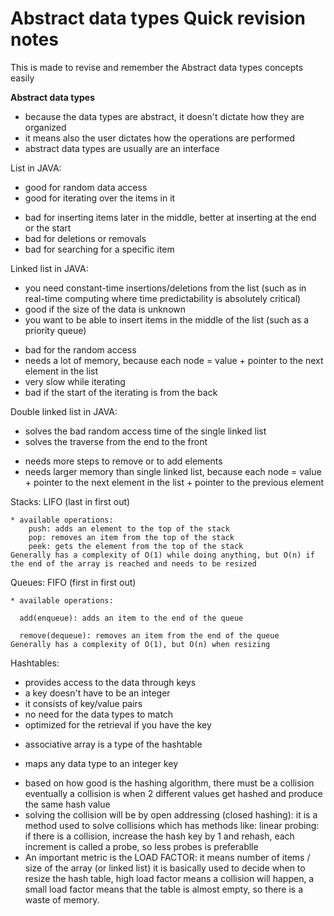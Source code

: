 # Abstract data types Quick revision notes
This is made to revise and remember the Abstract data types concepts easily


**Abstract data types**

* because the data types are abstract, it doesn't dictate how they are organized
* it means also the user dictates how the operations are performed
* abstract data types are usually are an interface

List in JAVA:
  + good for random data access
  + good for iterating over the items in it
  - bad for inserting items later in the middle, better at inserting at the end or the start
  - bad for deletions or removals
  - bad for searching for a specific item
  
Linked list in JAVA:
  + you need constant-time insertions/deletions from the list (such as in real-time computing where time predictability is absolutely critical)
  + good if the size of the data is unknown
  + you want to be able to insert items in the middle of the list (such as a priority queue)
  - bad for the random access
  - needs a lot of memory, because each node = value + pointer to the next element in the list
  - very slow while iterating
  - bad if the start of the iterating is from the back
  
Double linked list in JAVA:
  + solves the bad random access time of the single linked list
  + solves the traverse from the end to the front
  - needs more steps to remove or to add elements
  - needs larger memory than single linked list, because each node = value + pointer to the next element in the list + pointer to the previous element
  
  
  Stacks:
     LIFO (last in first out)
    
    * available operations:
        push: adds an element to the top of the stack
        pop: removes an item from the top of the stack
        peek: gets the element from the top of the stack
    Generally has a complexity of O(1) while doing anything, but O(n) if the end of the array is reached and needs to be resized
    
Queues:
     FIFO (first in first out)
   
    * available operations:
      
      add(enqueue): adds an item to the end of the queue
      
      remove(dequeue): removes an item from the end of the queue
    Generally has a complexity of O(1), but O(n) when resizing
   
Hashtables:

  + provides access to the data through keys
  + a key doesn't have to be an integer
  + it consists of key/value pairs
  + no need for the data types to match
  + optimized for the retrieval if you have the key
  * associative array is a type of the hashtable
  + maps any data type to an integer key
  * based on how good is the hashing algorithm, there must be a collision eventually
    a collision is when 2 different values get hashed and produce the same hash value
  * solving the collision will be by open addressing (closed hashing):
    it is a method used to solve collisions which has methods like: 
      linear probing: if there is a collision, increase the hash key by 1 and rehash, each increment is called a probe, so less probes is preferablle
  * An important metric is the LOAD FACTOR: it means number of items / size of the array (or linked list)
      it is basically used to decide when to resize the hash table, high load factor means a collision will happen, a small load factor means that the table is almost empty, so there is a waste of memory.
      
        
        
        
